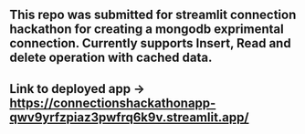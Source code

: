 ## This repo was submitted for streamlit connection hackathon for creating a mongodb exprimental connection. Currently supports Insert, Read and delete operation with cached data. 
## Link to deployed app -> https://connectionshackathonapp-qwv9yrfzpiaz3pwfrq6k9v.streamlit.app/
